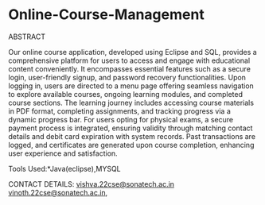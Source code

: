 # Online-Course-Management
ABSTRACT

Our online course application, developed using Eclipse and SQL, provides a comprehensive platform for users to access and engage with educational content conveniently. It encompasses essential features such as a secure login, user-friendly signup, and password recovery functionalities. Upon logging in, users are directed to a menu page offering seamless navigation to explore available courses, ongoing learning modules, and completed course sections. The learning journey includes accessing course materials in PDF format, completing assignments, and tracking progress via a dynamic progress bar. For users opting for physical exams, a secure payment process is integrated, ensuring validity through matching contact details and debit card expiration with system records. Past transactions are logged, and certificates are generated upon course completion, enhancing user experience and satisfaction.

Tools Used:*Java(eclipse),MYSQL


CONTACT DETAILS: vishva.22cse@sonatech.ac.in
                 vinoth.22cse@sonatech.ac.in,
                
